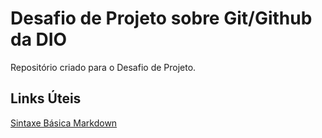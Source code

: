 # Desafio de Projeto sobre Git/Github da DIO
Repositório criado para o Desafio de Projeto.

## Links Úteis
[Sintaxe Básica Markdown](https://www.markdownguide.org/basic-syntax/)

